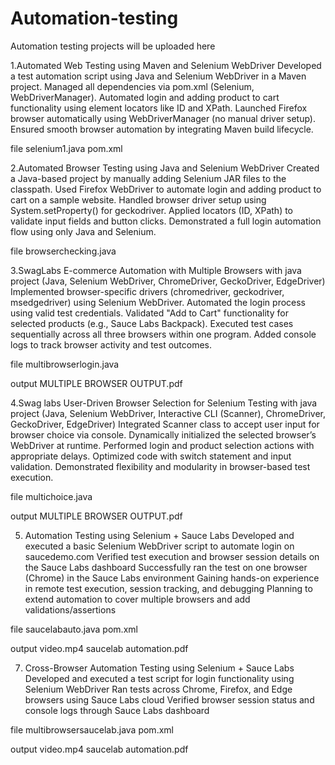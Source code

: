 # Automation-testing
Automation testing projects will be uploaded here


1.Automated Web Testing using Maven and Selenium WebDriver Developed a test automation script using Java and Selenium WebDriver in a Maven project.
Managed all dependencies via pom.xml (Selenium, WebDriverManager). 
Automated login and adding product to cart functionality using element locators like ID and XPath. 
Launched Firefox browser automatically using WebDriverManager (no manual driver setup). 
Ensured smooth browser automation by integrating Maven build lifecycle.

file          selenium1.java           pom.xml


2.Automated Browser Testing using Java and Selenium WebDriver Created a Java-based project by manually adding Selenium JAR files to the classpath. 
Used Firefox WebDriver to automate login and adding product to cart on a sample website. 
Handled browser driver setup using System.setProperty() for geckodriver. 
Applied locators (ID, XPath) to validate input fields and button clicks. 
Demonstrated a full login automation flow using only Java and Selenium.

file          browserchecking.java


3.SwagLabs E-commerce Automation with Multiple Browsers with java project (Java, Selenium WebDriver, ChromeDriver, GeckoDriver, EdgeDriver)
Implemented browser-specific drivers (chromedriver, geckodriver, msedgedriver) using Selenium WebDriver.
Automated the login process using valid test credentials.
Validated "Add to Cart" functionality for selected products (e.g., Sauce Labs Backpack).
Executed test cases sequentially across all three browsers within one program.
Added console logs to track browser activity and test outcomes.

file           multibrowserlogin.java            

output         MULTIPLE BROWSER OUTPUT.pdf


4.Swag labs User-Driven Browser Selection for Selenium Testing with java project (Java, Selenium WebDriver, Interactive CLI (Scanner), ChromeDriver, GeckoDriver, EdgeDriver)
Integrated Scanner class to accept user input for browser choice via console.
Dynamically initialized the selected browser’s WebDriver at runtime.
Performed login and product selection actions with appropriate delays.
Optimized code with switch statement and input validation.
Demonstrated flexibility and modularity in browser-based test execution.

file           multichoice.java

output         MULTIPLE BROWSER OUTPUT.pdf

5. Automation Testing using  Selenium + Sauce Labs 
Developed and executed a basic Selenium WebDriver script to automate login on saucedemo.com
Verified test execution and browser session details on the Sauce Labs dashboard
Successfully ran the test on one browser (Chrome) in the Sauce Labs environment
Gaining hands-on experience in remote test execution, session tracking, and debugging
Planning to extend automation to cover multiple browsers and add validations/assertions

file            saucelabauto.java       pom.xml

output          video.mp4               saucelab automation.pdf              

7. Cross-Browser Automation Testing using Selenium + Sauce Labs 
Developed and executed a test script for login functionality using Selenium WebDriver
Ran tests across Chrome, Firefox, and Edge browsers using Sauce Labs cloud
Verified browser session status and console logs through Sauce Labs dashboard

file            multibrowsersaucelab.java       pom.xml

output          video.mp4                       saucelab automation.pdf    

